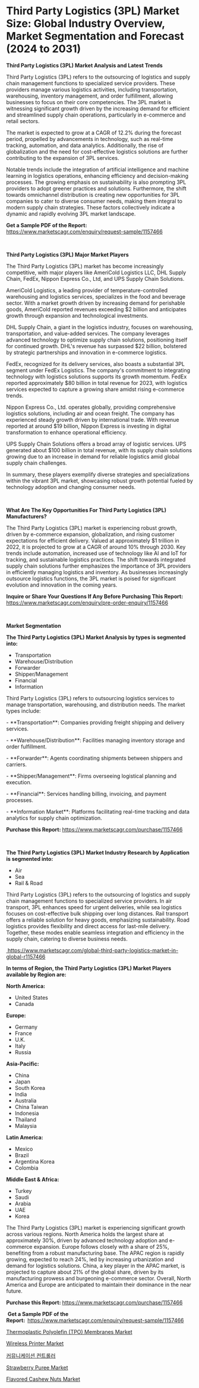 <p><h1>Third Party Logistics (3PL) Market Size: Global Industry Overview, Market Segmentation and Forecast (2024 to 2031)</h1></p><p><strong>Third Party Logistics (3PL) Market Analysis and Latest Trends</strong></p>
<p><p>Third Party Logistics (3PL) refers to the outsourcing of logistics and supply chain management functions to specialized service providers. These providers manage various logistics activities, including transportation, warehousing, inventory management, and order fulfillment, allowing businesses to focus on their core competencies. The 3PL market is witnessing significant growth driven by the increasing demand for efficient and streamlined supply chain operations, particularly in e-commerce and retail sectors.</p><p>The market is expected to grow at a CAGR of 12.2% during the forecast period, propelled by advancements in technology, such as real-time tracking, automation, and data analytics. Additionally, the rise of globalization and the need for cost-effective logistics solutions are further contributing to the expansion of 3PL services. </p><p>Notable trends include the integration of artificial intelligence and machine learning in logistics operations, enhancing efficiency and decision-making processes. The growing emphasis on sustainability is also prompting 3PL providers to adopt greener practices and solutions. Furthermore, the shift towards omnichannel distribution is creating new opportunities for 3PL companies to cater to diverse consumer needs, making them integral to modern supply chain strategies. These factors collectively indicate a dynamic and rapidly evolving 3PL market landscape.</p></p>
<p><strong>Get a Sample PDF of the Report:&nbsp;</strong> <a href="https://www.marketscagr.com/enquiry/request-sample/1157466">https://www.marketscagr.com/enquiry/request-sample/1157466</a></p>
<p>&nbsp;</p>
<p><strong>Third Party Logistics (3PL) Major Market Players</strong></p>
<p><p>The Third Party Logistics (3PL) market has become increasingly competitive, with major players like AmeriCold Logistics LLC, DHL Supply Chain, FedEx, Nippon Express Co., Ltd, and UPS Supply Chain Solutions.</p><p>AmeriCold Logistics, a leading provider of temperature-controlled warehousing and logistics services, specializes in the food and beverage sector. With a market growth driven by increasing demand for perishable goods, AmeriCold reported revenues exceeding $2 billion and anticipates growth through expansion and technological investments.</p><p>DHL Supply Chain, a giant in the logistics industry, focuses on warehousing, transportation, and value-added services. The company leverages advanced technology to optimize supply chain solutions, positioning itself for continued growth. DHL's revenue has surpassed $22 billion, bolstered by strategic partnerships and innovation in e-commerce logistics.</p><p>FedEx, recognized for its delivery services, also boasts a substantial 3PL segment under FedEx Logistics. The company's commitment to integrating technology with logistics solutions supports its growth momentum. FedEx reported approximately $80 billion in total revenue for 2023, with logistics services expected to capture a growing share amidst rising e-commerce trends.</p><p>Nippon Express Co., Ltd. operates globally, providing comprehensive logistics solutions, including air and ocean freight. The company has experienced steady growth driven by international trade. With revenue reported at around $19 billion, Nippon Express is investing in digital transformation to enhance operational efficiency.</p><p>UPS Supply Chain Solutions offers a broad array of logistic services. UPS generated about $100 billion in total revenue, with its supply chain solutions growing due to an increase in demand for reliable logistics amid global supply chain challenges. </p><p>In summary, these players exemplify diverse strategies and specializations within the vibrant 3PL market, showcasing robust growth potential fueled by technology adoption and changing consumer needs.</p></p>
<p>&nbsp;</p>
<p><strong>What Are The Key Opportunities For Third Party Logistics (3PL) Manufacturers?</strong></p>
<p><p>The Third Party Logistics (3PL) market is experiencing robust growth, driven by e-commerce expansion, globalization, and rising customer expectations for efficient delivery. Valued at approximately $1 trillion in 2022, it is projected to grow at a CAGR of around 10% through 2030. Key trends include automation, increased use of technology like AI and IoT for tracking, and sustainable logistics practices. The shift towards integrated supply chain solutions further emphasizes the importance of 3PL providers in efficiently managing logistics and inventory. As businesses increasingly outsource logistics functions, the 3PL market is poised for significant evolution and innovation in the coming years.</p></p>
<p><strong>Inquire or Share Your Questions If Any Before Purchasing This Report:</strong> <a href="https://www.marketscagr.com/enquiry/pre-order-enquiry/1157466">https://www.marketscagr.com/enquiry/pre-order-enquiry/1157466</a></p>
<p>&nbsp;</p>
<p><strong>Market Segmentation</strong></p>
<p><strong>The Third Party Logistics (3PL) Market Analysis by types is segmented into:</strong></p>
<p><ul><li>Transportation</li><li>Warehouse/Distribution</li><li>Forwarder</li><li>Shipper/Management</li><li>Financial</li><li>Information</li></ul></p>
<p><p>Third Party Logistics (3PL) refers to outsourcing logistics services to manage transportation, warehousing, and distribution needs. The market types include:</p><p>- **Transportation**: Companies providing freight shipping and delivery services.</p><p>- **Warehouse/Distribution**: Facilities managing inventory storage and order fulfillment.</p><p>- **Forwarder**: Agents coordinating shipments between shippers and carriers.</p><p>- **Shipper/Management**: Firms overseeing logistical planning and execution.</p><p>- **Financial**: Services handling billing, invoicing, and payment processes.</p><p>- **Information Market**: Platforms facilitating real-time tracking and data analytics for supply chain optimization.</p></p>
<p><strong>Purchase this Report:&nbsp;</strong><a href="https://www.marketscagr.com/purchase/1157466">https://www.marketscagr.com/purchase/1157466</a></p>
<p>&nbsp;</p>
<p><strong>The Third Party Logistics (3PL) Market Industry Research by Application is segmented into:</strong></p>
<p><ul><li>Air</li><li>Sea</li><li>Rail & Road</li></ul></p>
<p><p>Third Party Logistics (3PL) refers to the outsourcing of logistics and supply chain management functions to specialized service providers. In air transport, 3PL enhances speed for urgent deliveries, while sea logistics focuses on cost-effective bulk shipping over long distances. Rail transport offers a reliable solution for heavy goods, emphasizing sustainability. Road logistics provides flexibility and direct access for last-mile delivery. Together, these modes enable seamless integration and efficiency in the supply chain, catering to diverse business needs.</p></p>
<p><a href="https://www.marketscagr.com/global-third-party-logistics-market-in-global-r1157466">&nbsp;https://www.marketscagr.com/global-third-party-logistics-market-in-global-r1157466</a></p>
<p><strong>In terms of Region, the Third Party Logistics (3PL) Market Players available by Region are:</strong></p>
<p>
    <p> <strong> North America: </strong>
        <ul>
            <li>United States</li>
            <li>Canada</li>
        </ul>
        </p> 
    <p> <strong> Europe: </strong>
        <ul>
            <li>Germany</li>
            <li>France</li>
            <li>U.K.</li>
            <li>Italy</li>
            <li>Russia</li>
        </ul>
        </p> 
    <p> <strong> Asia-Pacific: </strong>
        <ul>
            <li>China</li>
            <li>Japan</li>
            <li>South Korea</li>
            <li>India</li>
            <li>Australia</li>
            <li>China Taiwan</li>
            <li>Indonesia</li>
            <li>Thailand</li>
            <li>Malaysia</li>
        </ul>
        </p> 
    <p> <strong> Latin America: </strong>
        <ul>
            <li>Mexico</li>
            <li>Brazil</li>
            <li>Argentina Korea</li>
            <li>Colombia</li>
        </ul>
        </p> 
    <p> <strong> Middle East & Africa: </strong>
        <ul>
            <li>Turkey</li>
            <li>Saudi</li>
            <li>Arabia</li>
            <li>UAE</li>
            <li>Korea</li>
        </ul>
    </p>
    </p>
<p><p>The Third Party Logistics (3PL) market is experiencing significant growth across various regions. North America holds the largest share at approximately 30%, driven by advanced technology adoption and e-commerce expansion. Europe follows closely with a share of 25%, benefiting from a robust manufacturing base. The APAC region is rapidly growing, expected to reach 24%, led by increasing urbanization and demand for logistics solutions. China, a key player in the APAC market, is projected to capture about 21% of the global share, driven by its manufacturing prowess and burgeoning e-commerce sector. Overall, North America and Europe are anticipated to maintain their dominance in the near future.</p></p>
<p><strong>Purchase this Report: </strong><a href="https://www.marketscagr.com/purchase/1157466">https://www.marketscagr.com/purchase/1157466</a></p>
<p>&nbsp;<strong>Get a Sample PDF of the Report:&nbsp;&nbsp;</strong><a href="https://www.marketscagr.com/enquiry/request-sample/1157466">https://www.marketscagr.com/enquiry/request-sample/1157466</a></p>
<p><strong></strong></p>
<p><p><a href="https://github.com/provorikovar/Market-Research-Report-List-6/blob/main/thermoplastic-polyolefin-tpo-membranes-market.md">Thermoplastic Polyolefin (TPO) Membranes Market</a></p><p><a href="https://medium.com/@danialhayes/the-wireless-printer-market-report-analyzes-important-operational-and-performance-data-so-one-may-fbd9ed222486">Wireless Printer Market</a></p><p><a href="https://medium.com/@aaronvargas43/%ED%86%B5%EC%8B%A0-%EC%BB%A8%ED%8A%B8%EB%A1%A4%EB%9F%AC-%EC%8B%9C%EC%9E%A5-%EA%B8%80%EB%A1%9C%EB%B2%8C-%EC%8B%9C%EC%9E%A5-%ED%86%B5%EC%B0%B0%EB%A0%A5-%EB%B0%8F-%EC%A7%80%EC%97%AD-%EB%B6%84%EC%84%9D-2024-2031-fc4b7ff6d3a5">커뮤니케이션 컨트롤러</a></p><p><a href="https://www.linkedin.com/pulse/strawberry-puree-market-segmentation-geographical-regions-forcast-kfujf?trackingId=fe1e5BjAQd2vfSTh8QV2Iw%3D%3D">Strawberry Puree Market</a></p><p><a href="https://www.linkedin.com/pulse/flavored-cashew-nuts-market-size-share-competitive-landscape-ev7rf?trackingId=xP3DahtkQD6frOpTQwNrcg%3D%3D">Flavored Cashew Nuts Market</a></p></p>